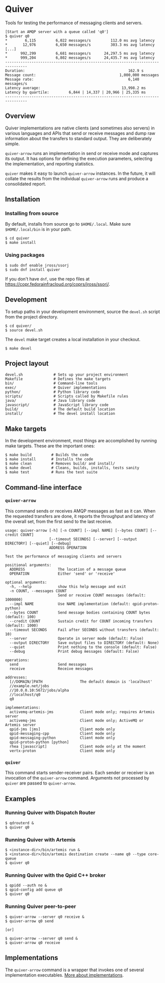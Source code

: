 # Quiver

Tools for testing the performance of messaging clients and servers.

    [Start an AMQP server with a queue called 'q0']
    $ quiver q0
    *        6,115         6,022 messages/s         112.0 ms avg latency
    *       12,976         6,650 messages/s         303.3 ms avg latency
    [...]
    *      992,299         6,681 messages/s      24,297.5 ms avg latency
    *      999,204         6,802 messages/s      24,435.7 ms avg latency
    --------------------------------------------------------------------------------
    Duration:                                               162.9 s
    Message count:                                      1,000,000 messages
    Message rate:                                           6,140 messages/s
    Latency average:                                     13,998.2 ms
    Latency by quartile:         6,844 | 14,337 | 20,966 | 25,335 ms
    --------------------------------------------------------------------------------

## Overview

Quiver implementations are native clients (and sometimes also servers)
in various languages and APIs that send or receive messages and dump
raw information about the transfers to standard output.  They are
deliberately simple.

`quiver-arrow` runs an implementation in send or receive mode and
captures its output.  It has options for defining the execution
parameters, selecting the implementation, and reporting statistics.

`quiver` makes it easy to launch `quiver-arrow` instances.  In the
future, it will collate the results from the individual `quiver-arrow`
runs and produce a consolidated report.

## Installation

### Installing from source

By default, installs from source go to `$HOME/.local`.  Make sure
`$HOME/.local/bin` is in your path.

    $ cd quiver
    $ make install

### Using packages

    $ sudo dnf enable jross/ssorj
    $ sudo dnf install quiver

If you don't have `dnf`, use the repo files at
<https://copr.fedorainfracloud.org/coprs/jross/ssorj/>.

## Development

To setup paths in your development environment, source the `devel.sh`
script from the project directory.

    $ cd quiver/
    $ source devel.sh

The `devel` make target creates a local installation in your checkout.

    $ make devel

## Project layout

    devel.sh              # Sets up your project environment
    Makefile              # Defines the make targets
    bin/                  # Command-line tools
    exec/                 # Quiver implementations
    python/               # Python library code
    scripts/              # Scripts called by Makefile rules
    java/                 # Java library code
    javascript/           # JavaScript library code
    build/                # The default build location
    install/              # The devel install location

## Make targets

In the development environment, most things are accomplished by
running make targets.  These are the important ones:

    $ make build         # Builds the code
    $ make install       # Installs the code
    $ make clean         # Removes build/ and install/
    $ make devel         # Cleans, builds, installs, tests sanity
    $ make test          # Runs the test suite

## Command-line interface

### `quiver-arrow`

This command sends or receives AMQP messages as fast as it can.  When
the requested transfers are done, it reports the throughput and
latency of the overall set, from the first send to the last receive.

    usage: quiver-arrow [-h] [-n COUNT] [--impl NAME] [--bytes COUNT] [--credit COUNT]
                        [--timeout SECONDS] [--server] [--output DIRECTORY] [--quiet] [--debug]
                        ADDRESS OPERATION

    Test the performance of messaging clients and servers

    positional arguments:
      ADDRESS               The location of a message queue
      OPERATION             Either 'send' or 'receive'

    optional arguments:
      -h, --help            show this help message and exit
      -n COUNT, --messages COUNT
                            Send or receive COUNT messages (default: 1000000)
      --impl NAME           Use NAME implementation (default: qpid-proton-python)
      --bytes COUNT         Send message bodies containing COUNT bytes (default: 100)
      --credit COUNT        Sustain credit for COUNT incoming transfers (default: 1000)
      --timeout SECONDS     Fail after SECONDS without transfers (default: 10)
      --server              Operate in server mode (default: False)
      --output DIRECTORY    Save output files to DIRECTORY (default: None)
      --quiet               Print nothing to the console (default: False)
      --debug               Print debug messages (default: False)

    operations:
      send                  Send messages
      receive               Receive messages

    addresses:
      [//DOMAIN/]PATH                 The default domain is 'localhost'
      //example.net/jobs
      //10.0.0.10:5672/jobs/alpha
      //localhost/q0
      q0

    implementations:
      activemq-artemis-jms            Client mode only; requires Artemis server
      activemq-jms                    Client mode only; ActiveMQ or Artemis server
      qpid-jms [jms]                  Client mode only
      qpid-messaging-cpp              Client mode only
      qpid-messaging-python           Client mode only
      qpid-proton-python [python]
      rhea [javascript]               Client mode only at the moment
      vertx-proton                    Client mode only

### `quiver`

This command starts sender-receiver pairs.  Each sender or receiver is
an invocation of the `quiver-arrow` command.  Arguments not processed
by `quiver` are passed to `quiver-arrow`.

## Examples

### Running Quiver with Dispatch Router

    $ qdrouterd &
    $ quiver q0

### Running Quiver with Artemis

    $ <instance-dir>/bin/artemis run &
    $ <instance-dir>/bin/artemis destination create --name q0 --type core-queue
    $ quiver q0
    
### Running Quiver with the Qpid C++ broker

    $ qpidd --auth no &
    $ qpid-config add queue q0
    $ quiver q0

### Running Quiver peer-to-peer

    $ quiver-arrow --server q0 receive &
    $ quiver-arrow q0 send

    [or]

    $ quiver-arrow --server q0 send &
    $ quiver-arrow q0 receive

## Implementations

The `quiver-arrow` command is a wrapper that invokes one of several
implementation executables.
[More about implementations](docs/implementations.md).
